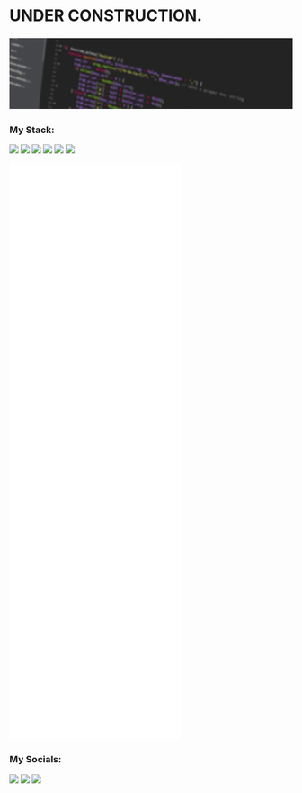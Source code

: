 # UNDER CONSTRUCTION.

### <img src="assets/Banner-flicker.gif">

### My Stack:
<img src="https://img.shields.io/badge/HTML5-E34F26?style=for-the-badge&logo=html5&logoColor=white"> <img src="https://img.shields.io/badge/CSS3-1572B6?style=for-the-badge&logo=css3&logoColor=white"> <img src="https://img.shields.io/badge/Sass-CC6699?style=for-the-badge&logo=sass&logoColor=white"> <img src="https://img.shields.io/badge/Bootstrap-563D7C?style=for-the-badge&logo=bootstrap&logoColor=white"> <img src="https://img.shields.io/badge/Ruby-CC342D?style=for-the-badge&logo=ruby&logoColor=white"> <img src="https://img.shields.io/badge/JavaScript-F7DF1E?style=for-the-badge&logo=javascript&logoColor=black">

![Metrics](https://github.com/RyelBanfield/RyelBanfield/blob/main/github-metrics.svg)

### My Socials:
[<img src="https://img.shields.io/badge/LinkedIn-0077B5?style=for-the-badge&logo=linkedin&logoColor=white">](https://www.linkedin.com/in/ryel-banfield/) [<img src="https://img.shields.io/badge/Twitter-1DA1F2?style=for-the-badge&logo=twitter&logoColor=white">](https://twitter.com/RyelBanfield) [<img src="https://img.shields.io/badge/Instagram-E4405F?style=for-the-badge&logo=instagram&logoColor=white">](https://www.instagram.com/ryel.banfield/)

<!--
### <img src="assets/Banner-flicker.gif">

## Hey! 👋

### GitHub stats:

![GitHub Activity Graph](https://activity-graph.herokuapp.com/graph?username=RyelBanfield&theme=dracula)

![Ryel's GitHub stats](https://github-readme-stats.vercel.app/api?username=ryelbanfield&show_icons=true&theme=dracula)

[![Top Langs](https://github-readme-stats.vercel.app/api/top-langs/?username=ryelbanfield&theme=dracula)](https://github.com/ryelbanfield/github-readme-stats)

![](https://img.shields.io/badge/Microverse-blueviolet)

![Profile views](https://gpvc.arturio.dev/RyelBanfield)

-->